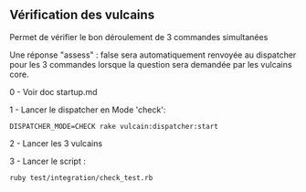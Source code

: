 Vérification des vulcains
--------------------------

Permet de vérifier le bon déroulement de 3 commandes simultanées

Une réponse "assess" : false sera automatiquement renvoyée au dispatcher pour les 3 commandes lorsque la question sera demandée par les vulcains core.

0 - Voir doc startup.md

1 - Lancer le dispatcher en Mode 'check':

	DISPATCHER_MODE=CHECK rake vulcain:dispatcher:start 

2 - Lancer les 3 vulcains
		
3 - Lancer le script :

	ruby test/integration/check_test.rb
	